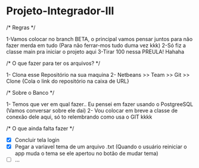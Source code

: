 # Projeto-Integrador-III

 /* Regras */
 
1-Vamos colocar no branch BETA, o principal vamos pensar juntos para não fazer merda em tudo (Para não ferrar-mos tudo duma vez kkk)
2-Só fiz a classe main pra iniciar o projeto aqui
3-Tirar 100 nessa PREULA! Hahaha

/* O que fazer para ter os arquivos? */

1- Clona esse Repositório na sua maquina 
2- Netbeans >> Team >> Git >> Clone {Cola o link do repositório na caixa de URL}

/* Sobre o Banco */

1- Temos que ver em qual fazer.. Eu pensei em fazer usando o PostgreeSQL (Vamos conversar sobre ele dai)
2- Vou colocar em breve a classe de conexão dele aqui, só to relembrando como usa o GIT kkkk

/* O que ainda falta fazer */

* [X] Concluir tela login
* [X] Pegar a variavel tema de um arquivo .txt (Quando o usuário reiniciar o app muda o tema se
ele apertou no botão de mudar tema)
* [ ] ...
